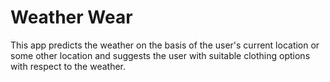 # Weather Wear
This app predicts the weather on the basis of the user's current location or some other location and suggests the user with suitable clothing options with respect to the weather.
